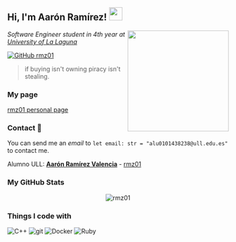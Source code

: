 <h2> Hi, I'm Aarón Ramírez! <img src="https://slackmojis.com/emojis/66411-acid-felix/download" width="30"></h2>

<img align='right' src="https://i.giphy.com/media/v1.Y2lkPTc5MGI3NjExa25icnpqbzl2YXJ1aHgwY2cyMjI5OGxjc2RheWFpaGlrczNmenQ4ZyZlcD12MV9pbnRlcm5hbF9naWZfYnlfaWQmY3Q9Zw/0lGd2OXXHe4tFhb7Wh/giphy.gif" width="230">

<p><em>Software Engineer student in 4th year at <a href="https://www.ull.es/">University of La Laguna</a></em></p>

[![GitHub rmz01](https://img.shields.io/github/followers/rmz01?label=follow&style=social)](https://github.com/rmz01)

>if buying isn't owning piracy isn't stealing.

### My page
[rmz01 personal page](https://rmz01.github.io/)

### Contact 📧 

You can send me an *email* to `let email: str = "alu0101438238@ull.edu.es"` to contact me.

Alumno ULL: **[Aarón Ramírez Valencia](https://campusingenieriaytecnologia2425.ull.es/user/profile.php?id=24250900918)** - [rmz01](https://github.com/rmz01)

### My GitHub Stats 
<p align="center"> <img src="https://github-readme-stats.vercel.app/api?username=rmz01&show_icons=true&theme=tokyonight" alt="rmz01" />

### Things I code with
<p>
  <img alt="C++" src="https://img.shields.io/badge/C++-00599C?style=flat-square&logo=C%2B%2B&logoColor=white" />
  <img alt="git" src="https://img.shields.io/badge/-Git-F05032?style=flat-square&logo=git&logoColor=white" />
  <img alt="Docker" src="https://img.shields.io/badge/-Docker-46a2f1?style=flat-square&logo=docker&logoColor=white" />
  <img alt="Ruby" src="https://img.shields.io/badge/Ruby-CC342D?logo=Ruby&logoColor=white" />
</p>
